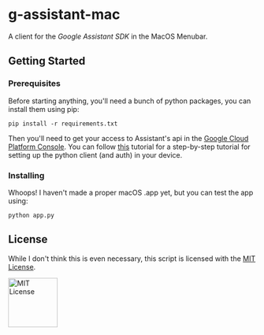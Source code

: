 # g-assistant-mac
A client for the *Google Assistant SDK* in the MacOS Menubar.

## Getting Started

### Prerequisites

Before starting anything, you'll need a bunch of python packages, you can install them using pip:

```
pip install -r requirements.txt
```

Then you'll need to get your access to Assistant's api in the [Google Cloud Platform Console](https://console.cloud.google.com/project). You can follow [this](https://www.xda-developers.com/how-to-get-google-assistant-on-your-windows-mac-or-linux-machine/) tutorial for a step-by-step tutorial for setting up the python client (and auth) in your device.

### Installing

Whoops! I haven't made a proper macOS .app yet, but you can test the app using:

````shell
python app.py
````

## License

While I don't think this is even necessary, this script is licensed with the [MIT License](https://opensource.org/licenses/MIT).

<img alt="MIT License" src="https://opensource.org/files/ccby.png" width="100">
